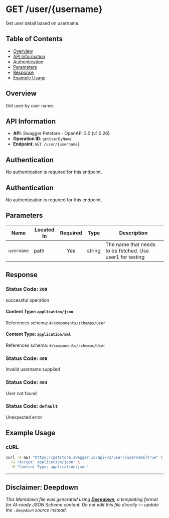 # GET /user/{username}

Get user detail based on username.

## Table of Contents

- [Overview](#overview)
- [API Information](#api-information)
- [Authentication](#authentication)
- [Parameters](#parameters)
- [Response](#response)
- [Example Usage](#example-usage)

## Overview

Get user by user name.

## API Information

- **API**: Swagger Petstore - OpenAPI 3.0 (v1.0.26)
- **Operation ID**: `getUserByName`
- **Endpoint**: `GET /user/{username}`

## Authentication

No authentication is required for this endpoint.
## Authentication

No authentication is required for this endpoint.

## Parameters

| Name | Located In | Required | Type | Description |
|------|------------|:--------:|------|-------------|
| `username` | path | Yes | string | The name that needs to be fetched. Use user1 for testing |

## Response

### Status Code: `200`

successful operation


#### Content Type: `application/json`


References schema: `#/components/schemas/User`

#### Content Type: `application/xml`


References schema: `#/components/schemas/User`
### Status Code: `400`

Invalid username supplied

### Status Code: `404`

User not found

### Status Code: `default`

Unexpected error


## Example Usage

### cURL

```bash
curl -X GET "https://petstore.swagger.io/api/v3/user/{username}true" \
  -H "Accept: application/json" \
  -H "Content-Type: application/json"
```

---

## Disclaimer: Deepdown

_This Markdown file was generated using [**Deepdown**](https://github.com/deepgram/deepdown), a templating format for AI-ready JSON Schema content._
_Do not edit this file directly — update the `.deepdown` source instead._